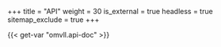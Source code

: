 +++
title           = "API"
weight          = 30
is_external     = true
headless        = true
sitemap_exclude = true
+++

{{< get-var "omvll.api-doc" >}}

